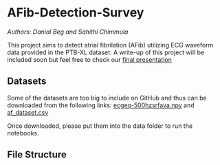 # AFib-Detection-Survey
*Authors: Danial Beg and Sahithi Chimmula*

This project aims to detect atrial fibrilation (AFib) utilizing ECG waveform data provided in the PTB-XL dataset. A write-up of this project will be included soon but feel free to check our [final presentation](https://docs.google.com/presentation/d/11tC2UQEtE6XmAJ3CLjxVw6vJAPjzYQzvVvH-oDwDBV0/edit?usp=sharing)

## Datasets
Some of the datasets are too big to include on GitHub and thus can be downloaded from the following links: [ecgeq-500hzsrfava.npy](https://drive.google.com/file/d/1Ah1yqVCcW7cpN0mRJX9px1NWpYygi6CG/view?usp=share_link) and [af_dataset.csv](https://drive.google.com/file/d/1fErgzku6iusVsB5RxPjy4pKiCeOhbFFA/view?usp=share_link)

Once downloaded, please put them into the data folder to run the notebooks.

## File Structure
